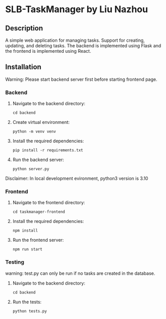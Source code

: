 # SLB-TaskManager by Liu Nazhou

## Description

A simple web application for managing tasks. Support for creating, updating, and deleting tasks. The backend is implemented using Flask and the frontend is implemented using React.

## Installation

Warning: Please start backend server first before starting frontend page.

### Backend

1. Navigate to the backend directory:
    ```
    cd backend
    ```
2. Create virtual environment:
    ```
    python -m venv venv
    ```
3. Install the required dependencies:
    ```
    pip install -r requirements.txt
    ```
4. Run the backend server:
    ```
    python server.py
    ```

Disclaimer: In local development evironment, python3 version is 3.10

### Frontend

1. Navigate to the frontend directory:
    ```
    cd taskmanager-frontend
    ```
2. Install the required dependencies:
    ```
    npm install
    ```
3. Run the frontend server:
    ```
    npm run start
    ```
### Testing

warning: test.py can only be run if no tasks are created in the database.

1. Navigate to the backend directory:
    ```
    cd backend
    ```
2. Run the tests:
    ```
    python tests.py
    ```
